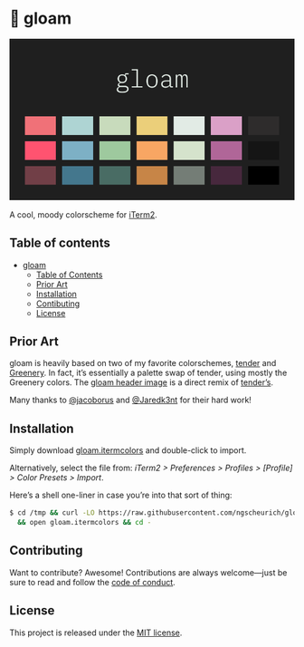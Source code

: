 # 🎨 gloam

![gloam](gloam.png)

A cool, moody colorscheme for [iTerm2](https://www.iterm2.com/).

## Table of contents

* [gloam](#-gloam)
  * [Table of Contents](#table-of-contents)
  * [Prior Art](#prior-art)
  * [Installation](#installation)
  * [Contibuting](#contibuting)
  * [License](#license)

## Prior Art

gloam is heavily based on two of my favorite colorschemes,
[tender](https://github.com/jacoborus/tender.vim) and
[Greenery](https://github.com/Jaredk3nt/nova-theme). In fact, it’s
essentially a palette swap of tender, using mostly the Greenery colors.
The [gloam header image](https://github.com/ngscheurich/gloam-vim) is a direct
remix of [tender’s](https://github.com/ngscheurich/gloam-vim).

Many thanks to [@jacoborus](https://github.com/jacoborus/) and
[@Jaredk3nt](https://github.com/Jaredk3nt) for their hard work!

## Installation

Simply download [gloam.itermcolors](https://raw.githubusercontent.com/ngscheurich/gloam-iterm2/master/gloam.itermcolors)
and double-click to import.

Alternatively, select the file from: *iTerm2 > Preferences > Profiles > [Profile] > Color Presets > Import*.

Here’s a shell one-liner in case you’re into that sort of thing:

```sh
$ cd /tmp && curl -LO https://raw.githubusercontent.com/ngscheurich/gloam-iterm2/master/gloam.itermcolors \
  && open gloam.itermcolors && cd -
```

## Contributing

Want to contribute? Awesome! Contributions are always welcome—just be sure to
read and follow the [code of conduct](https://github.com/ngscheurich/gloam-iterm2/blob/master/CODE_OF_CONDUCT.md).

## License

This project is released under the [MIT license](https://github.com/ngscheurich/gloam-iterm2/blob/master/LICENSE).
